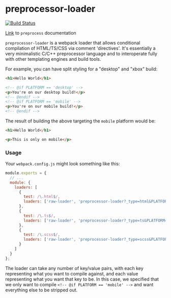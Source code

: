 # preprocessor-loader

[![Build Status](https://travis-ci.org/WatchBeam/preprocessor-loader.svg?branch=master)](https://travis-ci.org/WatchBeam/preprocessor-loader)

[Link](https://github.com/jsoverson/preprocess/blob/master/README.md) to `preprocess` documentation

`preprocessor-loader` is a webpack loader that allows conditional compilation of HTML/TS/CSS via comment 'directives'. It's essentially a very minimalistic C/C++ preprocessor language and to interoperate fully with other templating engines and build tools.

For example, you can have split styling for a "desktop" and "xbox" build:

```html
<h1>Hello World</h1>

<!-- @if PLATFORM == 'desktop' -->
<p>You're on our desktop build!</p>
<!-- @endif -->
<!-- @if PLATFORM == 'mobile' -->
<p>You're on our mobile build!</p>
<!-- @endif -->
```

The result of building the above targeting the `mobile` platform would be:

```html
<h1>Hello World</h1>

<p>This is only on mobile</p>
```

### Usage

Your `webpack.config.js` might look something like this:

```js
module.exports = {
  // ...
  module: {
    loaders: [
      {
        test: /\.html$/,
        loaders: ['raw-loader', 'preprocessor-loader?_type=html&PLATFORM=' + platform]
      },
      {
        test: /\.ts$/,
        loaders: ['raw-loader', 'preprocessor-loader?_type=ts&PLATFORM=' + platform]
      },
      {
        test: /\.scss$/,
        loaders: ['raw-loader', 'preprocessor-loader?_type=scss&PLATFORM=' + platform]
      }
    ]
  }
};
```

The loader can take any number of key/value pairs, with each key representing what you want to compile against, and each value representing what you want that key to be. In this case, we specified that we only want to compile `<!-- @if PLATFORM == 'mobile' -->` and want everything else to be stripped out.
